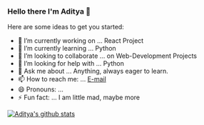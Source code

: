 ### Hello there I'm Aditya 👋

<!--
**adipali2016/adipali2016** is a ✨ _special_ ✨ repository because its `README.md` (this file) appears on your GitHub profile.
-->
Here are some ideas to get you started:

- 🔭 I’m currently working on ... React Project
- 🌱 I’m currently learning ... Python
- 👯 I’m looking to collaborate ... on Web-Development Projects
- 🤔 I’m looking for help with ... Python
- 💬 Ask me about ... Anything, always eager to learn.
- 📫 How to reach me: ... [ E-mail](http://adipali2016@gmail.com)
- 😄 Pronouns: ...
- ⚡ Fun fact: ... I am little mad, maybe more

[![Aditya's github stats](https://github-readme-stats.vercel.app/api?username=adipali2016)](https://github.com/anuraghazra/github-readme-stats)
